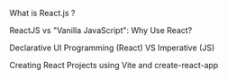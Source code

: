 What is React.js ?
 
ReactJS vs "Vanilla JavaScript": Why Use React?

Declarative UI Programming (React) VS Imperative (JS)

Creating React Projects using Vite and create-react-app

